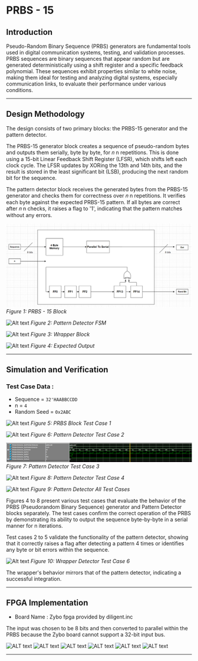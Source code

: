 # **PRBS - 15**
## Introduction 
Pseudo-Random Binary Sequence (PRBS) generators are fundamental tools used in digital communication systems, testing, and validation processes. PRBS sequences are binary sequences that appear random but are generated deterministically using a shift register and a specific feedback polynomial. These sequences exhibit properties similar to white noise, making them ideal for testing and analyzing digital systems, especially communication links, to evaluate their performance under various conditions.

---
## Design Methodology
The design consists of two primary blocks: the PRBS-15 generator and the pattern detector.

The PRBS-15 generator block creates a sequence of pseudo-random bytes and outputs them serially, byte by byte, for 
𝑛
n repetitions. This is done using a 15-bit Linear Feedback Shift Register (LFSR), which shifts left each clock cycle. The LFSR updates by XORing the 13th and 14th bits, and the result is stored in the least significant bit (LSB), producing the next random bit for the sequence.

The pattern detector block receives the generated bytes from the PRBS-15 generator and checks them for correctness over 
𝑛
n repetitions. It verifies each byte against the expected PRBS-15 pattern. If all bytes are correct after 
𝑛
n checks, it raises a flag to '1', indicating that the pattern matches without any errors.

![Alt text](./PRBS-15/PRBS.PNG)
*Figure 1: PRBS - 15 Block*

![Alt text](./PatternDetectorFSM.png)
*Figure 2: Pattern Detector FSM*

![Alt text](./TOP.png)
*Figure 3: Wrapper Block*

![Alt text](./WD.png)
*Figure 4: Expected Output*


---
## Simulation and Verification
### Test Case Data :
- Sequence = `32'HAABBCCDD`
- n = `4`
- Random Seed = `0x2ABC`
  
![Alt text](./PRBSSim.png)
*Figure 5: PRBS Block Test Case 1*

![Alt text](./PDTC1.png)
*Figure 6: Pattern Detector Test Case 2*

![Alt text](./PRBS-15/PDT2.PNG)
*Figure 7: Pattern Detector Test Case 3*

![Alt text](./PDT3.png)
*Figure 8: Pattern Detector Test Case 4*

![Alt text](./PDT4.png)
*Figure 9: Pattern Detector All Test Cases*

Figures 4 to 8 present various test cases that evaluate the behavior of the PRBS (Pseudorandom Binary Sequence) generator and Pattern Detector blocks separately. The test cases confirm the correct operation of the PRBS by demonstrating its ability to output the sequence byte-by-byte in a serial manner for n iterations.

Test cases 2 to 5 validate the functionality of the pattern detector, showing that it correctly raises a flag after detecting a pattern 4 times or identifies any byte or bit errors within the sequence.

![Alt text](./Wrapper.png)
*Figure 10: Wrapper Detector Test Case 6*

The wrapper's behavior mirrors that of the pattern detector, indicating a successful integration.

---
## FPGA Implementation
- Board Name : Zybo fpga provided by diligent.inc
  
The input was chosen to be 8 bits and then converted to parallel within the PRBS because the Zybo board cannot support a 32-bit input bus.

![ALT text](./Screenshot%202024-09-11%20113818.jpg)
![ALT text](./Screenshot%202024-09-11%20113920.jpg)
![ALT text](./Screenshot%202024-09-11%20115810.jpg)
![ALT text](./Screenshot%202024-09-11%20115828.jpg)
![ALT text](./Screenshot%202024-09-11%20115904.jpg)
![ALT text](./Screenshot%202024-09-11%20115849.jpg)

---
